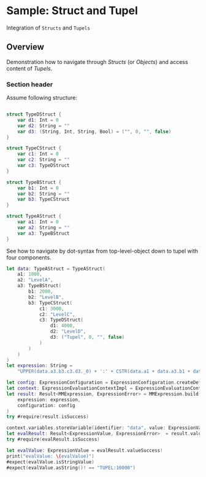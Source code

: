 # Sample: Struct and Tupel

Integration of `Structs` and `Tupels`

## Overview

Demonstration how to navigate through _Structs_ (or _Objects_) and access content of _Tupels_.

### Section header

Assume following structure:

```swift

struct TypeDStruct {
    var d1: Int = 0
    var d2: String = ""
    var d3: (String, Int, String, Bool) = ("", 0, "", false)
}

struct TypeCStruct {
    var c1: Int = 0
    var c2: String = ""
    var c3: TypeDStruct
}

struct TypeBStruct {
    var b1: Int = 0
    var b2: String = ""
    var b3: TypeCStruct
}

struct TypeAStruct {
    var a1: Int = 0
    var a2: String = ""
    var a3: TypeBStruct
}
```

See how to navigate by dot-syntax from top-level-object down to tupel with four components.

```swift
let data: TypeAStruct = TypeAStruct(
    a1: 1000,
    a2: "LevelA",
    a3: TypeBStruct(
        b1: 2000,
        b2: "LevelB",
        b3: TypeCStruct(
            c1: 3000,
            c2: "LevelC",
            c3: TypeDStruct(
                d1: 4000,
                d2: "LevelD",
                d3: ("Tupel", 0, "", false)
            )
        )
    )
)
let expression: String =
    "UPPER(data.a3.b3.c3.d3._0) + ':' + CSTR(data.a1 + data.a3.b1 + data.a3.b3.c1 + data.a3.b3.c3.d1)"

let config: ExpressionConfiguration = ExpressionConfiguration.createDefault()
let context: ExpressionEvaluationContextImpl = ExpressionEvaluationContextImpl(configuration: config)
let result: Result<MMExpression, ExpressionError> = MMExpression.build(
    expression: expression,
    configuration: config
)
try #require(result.isSuccess)

context.variables.storeVariable(identifier: "data", value: ExpressionValue.of(data)!)
let evalResult: Result<ExpressionValue, ExpressionError>  = result.valueSuccess!.evaluate(context: context)
try #require(evalResult.isSuccess)

let evalValue: ExpressionValue = evalResult.valueSuccess!
print("evalValue: \(evalValue)")
#expect(evalValue.isStringValue)
#expect(evalValue.asString()! == "TUPEL:10000")
```

